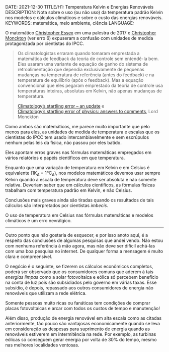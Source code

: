 <!DOCTYPE html>
<meta http-equiv="content-type" content="text/html; charset=utf-8">
<link rel="stylesheet" href="../css/style.css" type="text/css">
<!-- PLAIN TEXT -->
DATE: 2021-12-30
TITLE/H1: Temperatura Kelvin e Energias Renováveis
DESCRIPTION: Nota sobre o uso (ou não uso) da temperatura padrão Kelvin
nos modelos e cálculos climáticos e sobre o custo das energias renováveis.
KEYWORDS: matemática, meio ambiente, ciência
LANGUAGE: 

<!-- DATE MUST BE IN THE FORMAT YYY-MM-DD -->
<!-- H1 WILL BE ADDED TO POST/ARTICLE HEADER -->
<!-- KEYWORD DELIMITER IS COMMA -->


<!-- HYPERTEXT -->


O matemático [Christopher Essex](https://www.youtube.com/watch?v=6LFhQtTNLLU)
em uma palestra de 2017 e
[Christopher Monckton](https://www.youtube.com/watch?v=Jtlt0nh78V0) (ver erro 6)
expuseram a confusão com unidades de medida protagonizada por cientistas do IPCC.


> Os climatologistas erraram quando tomaram emprestada a matemática de feedback da teoria de controle sem entendê-la bem. Eles usaram uma variante de equação de ganho do sistema de retroalimentação que dependia exclusivamente de pequenas mudanças na temperatura de referência (antes do feedback) e na temperatura de equilíbrio (após o feedback). Mas a equação convencional que eles pegaram emprestado da teoria de controle usa temperaturas inteiras, absolutas em Kelvin, não apenas mudanças de temperatura.
> 
> [Climatology’s startling error – an update](https://wattsupwiththat.com/2018/07/30/climatologys-startling-error-an-update/) e<br>
> [Climatology’s startling error of physics: answers to comments](https://wattsupwiththat.com/2018/08/15/climatologys-startling-error-of-physics-answers-to-comments/), Lord Monckton


Como ambos são matemáticos, me parece muito importante que pelo menos
para eles, as unidades de medida de temperatura e escalas
que os cientistas do
IPCC tem usado intercambiavelmente e sem escrúpulos nenhum pelas leis
da física, não passou por eles batido.

Eles apontam erros graves nas fórmulas matemáticas empregados em vários
relatórios e papéis científicos em que temperatura.

Enquanto que uma variação de temperatura em Kelvin e em Celsius
é equivalente (1K<sub>Δ</sub> = 1ºC<sub>Δ</sub>), nos modelos matemáticos
devemos usar sempre Kelvin quando a escala de temperatura deve ser absoluta
e não somente relativa. Deveriam saber que em cálculos científicos, as
fórmulas físicas trabalham com temperatura padrão
em Kelvin, e não Celsius.

Conclusões mais graves ainda são tiradas quando os resultados de tais
cálculos são interpretados por cientistas *imbecis*.

O uso de temperatura em Celsius nas fórmulas matemáticas e modelos
climáticos é um erro nevrálgico.

---

Outro ponto que não gostaria de esquecer, e por isso anoto aqui, é a respeito
das conclusões de algumas pesquisas que andei vendo. Não estou com
nenhuma referência à mão agora, mas não deve ser difícil achá-las
com uma boa pesquisa no internet. De qualquer forma a mensagem é muito clara
e compreensível.

O negócio é o seguinte, se fizerem os cálculos econômicos completos,
poderá ser observado que os consumidores comuns que aderem
à tais *energias limpas* como a solar fotovoltaica e eólica só percebem
benefício na conta de luz pois são subsidiados pelo governo em várias
taxas. Esse subsídio, é depois, repassado aos outros consumidores de
energia não renováveis que utilizam a rede elétrica.

Somente pessoas muito ricas ou fanáticas tem condições de comprar
placas fotovoltaicas e arcar com todos os custos de tempo e manutenção!

Além disso, produção de energia renovável em alta escala como as citadas
anteriormente, tão pouco são vantajosas economicamente quando se leva
em consideração as despesas para suprimento de energia quando as renováveis
estiverem em intermitência na rede. Por exemplo, as turbinas eólicas só conseguem
gerar energia por volta de 30% do tempo, mesmo nas melhores localidades
ventosas.

